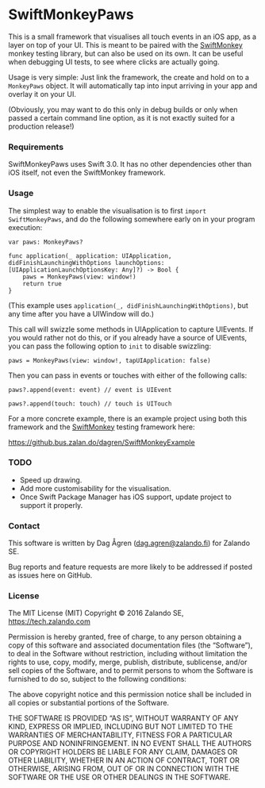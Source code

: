 # SwiftMonkeyPaws

This is a small framework that visualises all touch events in
an iOS app, as a layer on top of your UI. This is meant to be
paired with the [SwiftMonkey][] monkey testing library, but can
also be used on its own. It can be useful when debugging UI
tests, to see where clicks are actually going.

Usage is very simple: Just link the framework, the create and
hold on to a `MonkeyPaws` object. It will automatically tap into
input arriving in your app and overlay it on your UI.

(Obviously, you may want to do this only in debug builds or only
when passed a certain command line option, as it is not exactly
suited for a production release!)

### Requirements

SwiftMonkeyPaws uses Swift 3.0. It has no other dependencies
other than iOS itself, not even the SwiftMonkey framework.

### Usage

The simplest way to enable the visualisation is to first
`import SwiftMonkeyPaws`, and do the following somewhere early
on in your program execution:

    var paws: MonkeyPaws?

    func application(_ application: UIApplication, didFinishLaunchingWithOptions launchOptions: [UIApplicationLaunchOptionsKey: Any]?) -> Bool {
        paws = MonkeyPaws(view: window!)
        return true
    }

(This example uses `application(_, didFinishLaunchingWithOptions)`,
but any time after you have a UIWindow will do.)

This call will swizzle some methods in UIApplication to capture
UIEvents. If you would rather not do this, or if you already have
a source of UIEvents, you can pass the following option to `init`
to disable swizzling:

    paws = MonkeyPaws(view: window!, tapUIApplication: false)

Then you can pass in events or touches with either of the
following calls:

    paws?.append(event: event) // event is UIEvent

    paws?.append(touch: touch) // touch is UITouch

For a more concrete example, there is an example project
using both this framework and the [SwiftMonkey][] testing
framework here:

<https://github.bus.zalan.do/dagren/SwiftMonkeyExample>

### TODO

- Speed up drawing.
- Add more customisability for the visualisation.
- Once Swift Package Manager has iOS support, update project
  to support it properly.

### Contact

This software is written by Dag Ågren (dag.agren@zalando.fi)
for Zalando SE.

Bug reports and feature requests are more likely to be addressed
if posted as issues here on GitHub.

### License

The MIT License (MIT) Copyright © 2016 Zalando SE, https://tech.zalando.com

Permission is hereby granted, free of charge, to any person obtaining a copy of this software and associated documentation files (the “Software”), to deal in the Software without restriction, including without limitation the rights to use, copy, modify, merge, publish, distribute, sublicense, and/or sell copies of the Software, and to permit persons to whom the Software is furnished to do so, subject to the following conditions:

The above copyright notice and this permission notice shall be included in all copies or substantial portions of the Software.

THE SOFTWARE IS PROVIDED “AS IS”, WITHOUT WARRANTY OF ANY KIND, EXPRESS OR IMPLIED, INCLUDING BUT NOT LIMITED TO THE WARRANTIES OF MERCHANTABILITY, FITNESS FOR A PARTICULAR PURPOSE AND NONINFRINGEMENT. IN NO EVENT SHALL THE AUTHORS OR COPYRIGHT HOLDERS BE LIABLE FOR ANY CLAIM, DAMAGES OR OTHER LIABILITY, WHETHER IN AN ACTION OF CONTRACT, TORT OR OTHERWISE, ARISING FROM, OUT OF OR IN CONNECTION WITH THE SOFTWARE OR THE USE OR OTHER DEALINGS IN THE SOFTWARE.

[SwiftMonkey]: https://github.bus.zalan.do/dagren/SwiftMonkey
